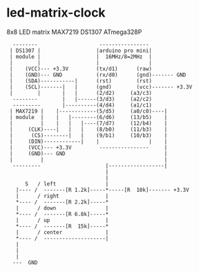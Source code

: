 # led-matrix-clock
  8x8 LED matrix MAX7219 DS1307 ATmega328P

      --------                    ---------------- 
     | DS1307 |                  |arduino pro mini|
     | module |                  |  16MHz/8=2MHz  |
     |        |                  |                |
     |    (VCC)--- +3.3V         (tx/d1)      (raw)
     |    (GND)--- GND           (rx/d0)      (gnd)------- GND
     |    (SDA)-----------|      (rst)        (rst)
     |    (SCL)-------|   |      (gnd)        (vcc)------- +3.3V
     |        |       |   |      (2/d2)     (a3/c3)        
      --------        |   |------(3/d3)     (a2/c2)        
      ---------       |----------(4/d4)     (a1/c1)        
     | MAX7219 |    |------------(5/d5)     (a0/c0)----|   
     | module  |    |   |--------(6/d6)     (13/b5)    |   
     |         |    |   |   |----(7/d7)     (12/b4)    |   
     |     (CLK)----|   |   |    (8/b0)     (11/b3)    |   
     |      (CS)--------|   |    (9/b1)     (10/b3)    |   
     |     (DIN)------------|    |                |    |   
     |     (VCC)--- +3.3V         ----------------     |   
     |     (GND)--- GND                                |   
     |         |                                       |   
      ---------                     |------------------|   
                                    |                     
                                    |                     
          S   / left                |                     
       |---- /  -------[R 1.2k]-----*-----[R  10k]------- +3.3V
       |      / right               |
       *---- /  -------[R 2.2k]-----*
       |      / down                |
       *---- /  -------[R 6.8k]-----*
       |      / up                  |
       *---- /  -------[R  15k]-----*
       |      / center              |
       *---- /  --------------------|
       |       
       |       
       |       
      ---  GND 
               

